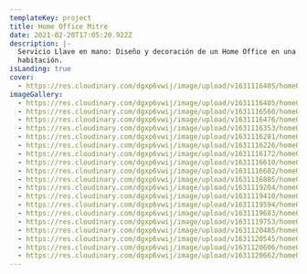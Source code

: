 ```yaml
---
templateKey: project
title: Home Office Mitre
date: 2021-02-20T17:05:20.922Z
description: |-
  Servicio Llave en mano: Diseño y decoración de un Home Office en una vieja
  habitación.
isLanding: true
cover:
  - https://res.cloudinary.com/dgxp6vwij/image/upload/v1631116405/homeOfficeMitre/homeOffice-5_eeorne.jpg
imageGallery:
  - https://res.cloudinary.com/dgxp6vwij/image/upload/v1631116405/homeOfficeMitre/homeOffice-5_eeorne.jpg
  - https://res.cloudinary.com/dgxp6vwij/image/upload/v1631116560/homeOfficeMitre/homeOffice-7_vdacw7.jpg
  - https://res.cloudinary.com/dgxp6vwij/image/upload/v1631116476/homeOfficeMitre/homeOffice-6_wwkvok.jpg
  - https://res.cloudinary.com/dgxp6vwij/image/upload/v1631116353/homeOfficeMitre/homeOffice-4_xg6wpw.jpg
  - https://res.cloudinary.com/dgxp6vwij/image/upload/v1631116281/homeOfficeMitre/homeOffice-3_acvpou.jpg
  - https://res.cloudinary.com/dgxp6vwij/image/upload/v1631116226/homeOfficeMitre/homeOffice-2_oaxtce.jpg
  - https://res.cloudinary.com/dgxp6vwij/image/upload/v1631116172/homeOfficeMitre/homeOffice-1_bfrrgu.jpg
  - https://res.cloudinary.com/dgxp6vwij/image/upload/v1631116610/homeOfficeMitre/homeOffice-8_bofkhb.jpg
  - https://res.cloudinary.com/dgxp6vwij/image/upload/v1631116682/homeOfficeMitre/homeOffice-9_lxjsfx.jpg
  - https://res.cloudinary.com/dgxp6vwij/image/upload/v1631116805/homeOfficeMitre/homeOffice-10_eny5sx.jpg
  - https://res.cloudinary.com/dgxp6vwij/image/upload/v1631119204/homeOfficeMitre/homeOffice-11_ryohqb.jpg
  - https://res.cloudinary.com/dgxp6vwij/image/upload/v1631119410/homeOfficeMitre/homeOffice-12_ifp7yr.jpg
  - https://res.cloudinary.com/dgxp6vwij/image/upload/v1631119594/homeOfficeMitre/homeOffice-13_qe8tk7.jpg
  - https://res.cloudinary.com/dgxp6vwij/image/upload/v1631119683/homeOfficeMitre/homeOffice-14_bfxfd8.jpg
  - https://res.cloudinary.com/dgxp6vwij/image/upload/v1631119753/homeOfficeMitre/homeOffice-15_fzeweq.jpg
  - https://res.cloudinary.com/dgxp6vwij/image/upload/v1631120485/homeOfficeMitre/homeOffice-16_nhuvpi.jpg
  - https://res.cloudinary.com/dgxp6vwij/image/upload/v1631120545/homeOfficeMitre/homeOffice-17_l8htks.jpg
  - https://res.cloudinary.com/dgxp6vwij/image/upload/v1631120606/homeOfficeMitre/homeOffice-18_sx3zbc.jpg
  - https://res.cloudinary.com/dgxp6vwij/image/upload/v1631120662/homeOfficeMitre/homeOffice-19_lrzw0a.jpg
---
```

